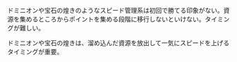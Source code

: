 ドミニオンや宝石の煌きのようなスピード管理系は初回で勝てる印象がない。資源を集めるところからポイントを集める段階に移行しないといけない。タイミングが難しい。

ドミニオンや宝石の煌きは、溜め込んだ資源を放出して一気にスピードを上げるタイミングが重要。
